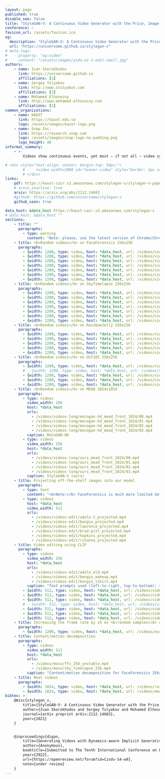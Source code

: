 ```yaml
---
layout: page
published: true
disable_seo: false
title: "StyleGAN-V: A Continuous Video Generator with the Price, Image Quality and Perks of StyleGAN2"
conference: ~
favicon_url: /assets/favicon.ico
og:
  description: "StyleGAN-V: A Continuous Video Generator with the Price, Image Quality and Perks of StyleGAN2"
  url: "https://universome.github.io/stylegan-v"
# meta_tags:
#   - property: "og:video"
#     content: "/assets/images/ysda-av-1-edit-small.jpg"
authors:
    - name: Ivan Skorokhodov
      link: https://universome.github.io
      affiliations: [1]
    - name: Sergey Tulyakov
      link: http://www.stulyakov.com
      affiliations: [2]
    - name: Mohamed Elhoseiny
      link: http://www.mohamed-elhoseiny.com
      affiliations: [1]
common_organizations:
    - name: KAUST
      link: https://kaust.edu.sa
      logo: /assets/images/kaust-logo.png
    - name: Snap Inc.
      link: https://research.snap.com
      logo: /assets/images/snap-logo-no-padding.png
      logo_height: 40
informal_summary:
    - >-
        Videos show continuous events, yet most — if not all — video synthesis frameworks treat them discretely in time. In this work, we think of videos of what they should be — time-continuous signals, and extend the paradigm of neural representations to build a continuous-time video generator. For this, we first design continuous motion representations through the lens of positional embeddings. Then, we explore the question of training on very sparse videos and demonstrate that a good generator can be learned by using as few as 2 frames per clip. After that, we rethink the traditional image and video discriminators pair and propose to use a single hypernetwork-based one. This decreases the training cost and provides richer learning signal to the generator, making it possible to train directly on 1024x1024 videos for the first time. We build our model on top of StyleGAN2 and it is just 10% more expensive to train at the same resolution while achieving almost the same image quality. Moreover, our latent space features similar properties, enabling spatial manipulations that our method can propagate in time. We can generate arbitrarily long videos at arbitrary high frame rate, while prior work struggles to generate even 64 frames at a fixed rate. Our model achieves state-of-the-art results on four modern 256x256 video synthesis benchmarks and one 1024x1024 resolution one.

# <div style="text-align: center; margin-top: 50px;">
        #     <video width=1000 id="teaser-video" style="border: 1px solid black; border-radius: 1px;" preload="auto" src="/assets/projects/alis/alis.mp4" type="video/mp4" controls loop></video>
        # </div>
links:
    pdf: https://kaust-cair.s3.amazonaws.com/stylegan-v/stylegan-v-paper.pdf
    # arxiv_inactive: true
    arxiv: https://arxiv.org/abs/2112.14683
    #github: https://github.com/universome/stylegan-v
    github_soon: true

data_host: &data_host https://kaust-cair.s3.amazonaws.com/stylegan-v
# data_host: &data_host ""
sections:
    - title: ""
      paragraphs:
        - type: warning
          content: "Note: please, use the latest version of Chrome/Chromium or Safari to watch the videos (alternatively, you can download a video and watch it offline). Some of the videos can be displayed incorrectly in other web browsers (e.g., Firefox)."
    - title: <b>Random videos</b> on FaceForensics 256x256
      paragraphs:
        - {width: 1200, type: video, host: *data_host, url: /videos/videos-long/ours_ffs_256_unstable.mp4, caption: StyleGAN-V (ours)}
        - {width: 1200, type: video, host: *data_host, url: /videos/videos-long/mocogan-sg2_ffs_256_unstable.mp4, caption: MoCoGAN + StyleGAN2 backbone}
        - {width: 1200, type: video, host: *data_host, url: /videos/videos-long/mocogan-hd_ffs_256_unstable.mp4, caption: MoCoGAN-HD}
        - {width: 1200, type: video, host: *data_host, url: /videos/videos-long/vgpt_ffs_256_unstable.mp4, caption: VideoGPT}
        - {width: 1200, type: video, host: *data_host, url: /videos/videos-long/digan_ffs_256_unstable.mp4, caption: DIGAN}
        - {width: 1200, type: video, host: *data_host, url: /videos/videos-long/ours-lstm-1_ffs_256_unstable.mp4, caption: StyleGAN-V without our positional embeddings with continuous LSTM codes with δ<sup>z</sup> = 1 instead}
        - {width: 1200, type: video, host: *data_host, url: /videos/videos-long/ours-lstm-16_ffs_256_unstable.mp4, caption: StyleGAN-V without our positional embeddings with continuous LSTM codes with δ<sup>z</sup> = 16 instead}
    - title: <b>Random videos</b> on SkyTimelapse 256x256
      paragraphs:
        - {width: 1200, type: video, host: *data_host, url: /videos/videos-long/ours_sky_timelapse_256.mp4, caption: StyleGAN-V (ours)}
        - {width: 1200, type: video, host: *data_host, url: /videos/videos-long/mocogan-sg2_sky_timelapse_256.mp4, caption: MoCoGAN + StyleGAN2 backbone}
        - {width: 1200, type: video, host: *data_host, url: /videos/videos-long/mocogan-hd_sky_timelapse_256.mp4, caption: MoCoGAN-HD}
        - {width: 1200, type: video, host: *data_host, url: /videos/videos-long/vgpt_sky_timelapse_256.mp4, caption: VideoGPT}
        - {width: 1200, type: video, host: *data_host, url: /videos/videos-long/digan_sky_timelapse_256.mp4, caption: DIGAN}
        - {width: 1200, type: video, host: *data_host, url: /videos/videos-long/ours-lstm-1_sky_timelapse_256.mp4, caption: StyleGAN-V without our positional embeddings with continuous LSTM codes with δ<sup>z</sup> = 1 instead}
        - {width: 1200, type: video, host: *data_host, url: /videos/videos-long/ours-lstm-16_sky_timelapse_256.mp4, caption: StyleGAN-V without our positional embeddings with continuous LSTM codes with δ<sup>z</sup> = 16 instead}
    - title: <b>Random videos</b> on RainbowJelly 256x256
      paragraphs:
        - {width: 1200, type: video, host: *data_host, url: /videos/videos-long/ours_rainbow_jelly_256.mp4, caption: StyleGAN-V (ours)}
        - {width: 1200, type: video, host: *data_host, url: /videos/videos-long/mocogan-sg2_rainbow_jelly_256.mp4, caption: MoCoGAN + StyleGAN2 backbone}
        - {width: 1200, type: video, host: *data_host, url: /videos/videos-long/mocogan-hd_rainbow_jelly_256.mp4, caption: MoCoGAN-HD}
        - {width: 1200, type: video, host: *data_host, url: /videos/videos-long/vgpt_rainbow_jelly_256.mp4, caption: VideoGPT}
        - {width: 1200, type: video, host: *data_host, url: /videos/videos-long/digan_rainbow_jelly_256.mp4, caption: DIGAN}
    - title: <b>Random videos</b> on UCF101 256x256
      paragraphs:
        - {width: 1200, type: video, host: *data_host, url: /videos/videos-long/ours_ucf101_256.mp4, caption: StyleGAN-V (ours)}
        # - {width: 1200, type: video, host: *data_host, url: /videos/videos-long/mocogan-sg2_ucf101_256.mp4, caption: MoCoGAN + StyleGAN2 backbone}
        - {width: 1200, type: video, host: *data_host, url: /videos/videos-long/mocogan-hd_ucf101_256.mp4, caption: MoCoGAN-HD}
        - {width: 1200, type: video, host: *data_host, url: /videos/videos-long/vgpt_ucf101_256.mp4, caption: VideoGPT}
        - {width: 1200, type: video, host: *data_host, url: /videos/videos-long/digan_ucf101_256.mp4, caption: DIGAN}
    - title: <b>Random videos</b> on MEAD 1024x1024
      paragraphs:
        - type: videos
          video_width: 256
          host: *data_host
          urls:
            - /videos/videos-long/mocogan-hd_mead_front_1024/00.mp4
            - /videos/videos-long/mocogan-hd_mead_front_1024/01.mp4
            - /videos/videos-long/mocogan-hd_mead_front_1024/02.mp4
            - /videos/videos-long/mocogan-hd_mead_front_1024/03.mp4
          caption: MoCoGAN-HD
        - type: videos
          video_width: 256
          host: *data_host
          urls:
            - /videos/videos-long/ours_mead_front_1024/00.mp4
            - /videos/videos-long/ours_mead_front_1024/01.mp4
            - /videos/videos-long/ours_mead_front_1024/02.mp4
            - /videos/videos-long/ours_mead_front_1024/03.mp4
          caption: StyleGAN-V (ours)
    - title: Projecting off-the-shelf images into our model.
      paragraphs:
        - type: text
          content: "<b>Note:</b> FaceForensics is much more limited dataset than FFHQ (only ~700 identites!), that's why our projection results are inferior to those of StyleGAN2"
        - type: videos
          host: *data_host
          video_width: 512
          urls:
            - /videos/videos-edit/adele-2_projected.mp4
            - /videos/videos-edit/bengio_projected.mp4
            - /videos/videos-edit/lawrence_projected.mp4
            - /videos/videos-edit/brad-pitt_projected.mp4
            - /videos/videos-edit/hopkins_projected.mp4
            - /videos/videos-edit/rihanna_projected.mp4
    - title: Video editing using CLIP
      paragraphs:
        - type: videos
          video_width: 256
          host: *data_host
          urls:
            - /videos/videos-edit/adele_old.mp4
            - /videos/videos-edit/bengio_makeup.mp4
            - /videos/videos-edit/bengio_tshirt.mp4
          caption: "Text prompts used (left-to-right, top-to-bottom): <b>&laquo;An old person&raquo;</b>, <b>&laquo;A person with makeup&raquo;</b>, <b>&laquo;A person with a purple t-shirt&raquo;</b>"
        - {width: 512, type: video, host: *data_host, url: /videos/videos-edit/beard_gen_w.mp4, caption: "Left: original video. Right: edited with <b>&laquo;A person with a beard&raquo;</b>"}
        - {width: 512, type: video, host: *data_host, url: /videos/videos-edit/blue_eyes_gen_w.mp4, caption: "Left: original video. Right: edited with <b>&laquo;A person with blue eyes&raquo;</b>"}
        - {width: 512, type: video, host: *data_host, url: /videos/videos-edit/old_gen_w.mp4, caption: "Left: original video. Right: edited with <b>&laquo;An old person&raquo;</b>"}
        # - {width: 512, type: video, host: *data_host, url: /videos/videos-edit/mustaches_gen_w.mp4, caption: "Left: original video. Right: edited with <b>&laquo;A person with mustaches&raquo;</b>"}
        - {width: 512, type: video, host: *data_host, url: /videos/videos-edit/bright_sun_gen_w.mp4, caption: "Left: original video. Right: edited with <b>&laquo;Bright sun&raquo;</b>"}
        - {width: 512, type: video, host: *data_host, url: /videos/videos-edit/cloudy_day_gen_w.mp4, caption: "Left: original video. Right: edited with <b>&laquo;Very cloudy day&raquo;</b>"}
        - {width: 512, type: video, host: *data_host, url: /videos/videos-edit/aurora_gen_w.mp4, caption: "Left: original video. Right: edited with <b>&laquo;Aurora&raquo;</b>"}
    - title: Increasing the frame rate by x5 on <b>random samples</b> on FaceForensics 256x256
      paragraphs:
        - {width: 1200, type: video, host: *data_host, url: /videos/ours_ffs_256_unstable_fps_x5.mp4, caption: "Increasing the frame rate by x5"}
    - title: Content/motion decomposition
      paragraphs:
        - type: videos
          video_width: 512
          host: *data_host
          urls:
            - /videos/moco/ffs_256_unstable.mp4
            - /videos/moco/sky_timelapse_256.mp4
          caption: "Content/motion decomposition for FaceForensics 256x256 (left) and SkyTimelapse 256x256 (right). Each row is a different content code, while each column is a different set of motion codes. Note that our method captures temporal patterns not only in terms of motion, but also appearance changes, like time of day."
    - title: Real videos
      paragraphs:
        - {width: 1024, type: video, host: *data_host, url: /videos/rainbow_jelly_256.mp4, caption: "Real videos for RainbowJelly 256x256"}
        - {width: 1024, type: video, host: *data_host, url: /videos/mead_front_256.mp4, caption: "Real videos for MEAD 256x256. Note that heads have static positions"}
bibtex: >-
    @misc{stylegan_v,
        title={StyleGAN-V: A Continuous Video Generator with the Price, Image Quality and Perks of StyleGAN2},
        author={Ivan Skorokhodov and Sergey Tulyakov and Mohamed Elhoseiny},
        journal={arXiv preprint arXiv:2112.14683},
        year={2021}
    }


    @inproceedings{digan,
        title={Generating Videos with Dynamics-aware Implicit Generative Adversarial Networks},
        author={Anonymous},
        booktitle={Submitted to The Tenth International Conference on Learning Representations },
        year={2022},
        url={https://openreview.net/forum?id=Czsdv-S4-w9},
        note={under review}
    }
---
```

